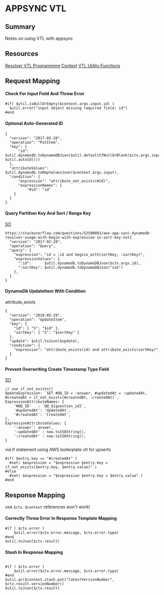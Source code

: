 # APPSYNC VTL

## Summary

Notes on using VTL with appsync

## Resources

[Resolver VTL Programming](https://docs.aws.amazon.com/appsync/latest/devguide/resolver-mapping-template-reference-programming-guide.html)
[Context](https://docs.aws.amazon.com/appsync/latest/devguide/resolver-context-reference.html)
[VTL Utility Functions](https://docs.aws.amazon.com/appsync/latest/devguide/resolver-util-reference.html)

## Request Mapping

#### Check For Input Field And Throw Error

```
#if( $util.isNullOrEmpty($context.args.input.id) )
  $util.error("input object missing required field: id")
#end
```

#### Optional Auto-Generated ID

```vtl
{
  "version": "2017-02-28",
  "operation": "PutItem",
  "key": {
      "id":     $util.dynamodb.toDynamoDBJson($util.defaultIfNullOrBlank($ctx.args.input.id, $util.autoId()))
  },
  "attributeValues": $util.dynamodb.toMapValuesJson($context.args.input),
  "condition": {
      "expression": "attribute_not_exists(#id)",
      "expressionNames": {
          "#id": "id"
    }
  }
}
```

#### Query Partition Key And Sort / Range Key

[SO](https://stackoverflow.com/questions/52580083/aws-app-sync-dynamodb-resolver-usage-with-begin-with-expression-in-sort-key-not)

```vtl
https://stackoverflow.com/questions/52580083/aws-app-sync-dynamodb-resolver-usage-with-begin-with-expression-in-sort-key-not{
  "version": "2017-02-28",
  "operation": "Query",
  "query": {
    "expression": "id = :id and begins_with(sortKey, :sortKey)",
    "expressionValues": {
      ":id":      $util.dynamodb.toDynamoDBJson($ctx.args.id),
      ":sortKey": $util.dynamodb.toDynamoDBJson("ssk")
    },
  }
}
```

#### DynamoDb UpdateItem With Condition

attribute_exists

```vtl
{
  "version": "2018-05-29",
  "operation": "UpdateItem",
  "key": {
    "id": { "S": "$id" },
    "sortKey": { "S": "$sortKey" }
  },
  "update": $util.toJson($update),
  "condition": {
    "expression": "attribute_exists(id) and attribute_exists(sortKey)"
  }
}
```

#### Prevent Overwriting Create Timestamp Type Field

[SO](https://stackoverflow.com/questions/53666369/how-to-upsert-item-in-dynamodb-and-maintain-createdat-and-updatedat-fields)

```vtl
// use if_not_exists()
UpdateExpression: `SET #QQ_ID = :answer, #updatedAt = :updatedAt, #createdAt = if_not_exists(#createdAt, :createdAt)`,
ExpressionAttributeNames: {
    '#QQ_ID'   : `QQ_${question_id}`,
    '#updatedAt': 'UpdatedAt',
    '#createdAt': 'CreatedAt',
},
ExpressionAttributeValues: {
    ':answer': answer,
    ':updatedAt' : now.toISOString(),
    ':createdAt' : now.toISOString(),
}
```

via if statement using AWS boilerplate vtl for upserts

```vtl
#if( $entry.key == "#createdAt" )
  #set( $expression = "$expression $entry.key = if_not_exists($entry.key, $entry.value)" )
#else
  #set( $expression = "$expression $entry.key = $entry.value" )
#end
```

## Response Mapping

use `$ctx`. `$context` references won't work!

#### Correctly Throw Error In Response Template Mapping

```vtl
#if ( $ctx.error )
    $util.error($ctx.error.message, $ctx.error.type)
#end
$util.toJson($ctx.result)
```

#### Stash In Response Mapping

```vtl

#if ( $ctx.error )
    $util.error($ctx.error.message, $ctx.error.type)
#end
$util.qr($context.stash.put("latestVersionNumber", $ctx.result.versionNumber))
$util.toJson($ctx.result)
```
